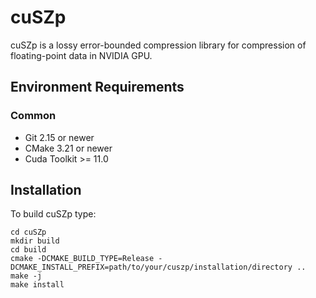 # cuSZp
cuSZp is a lossy error-bounded compression library for compression of floating-point data in NVIDIA GPU.

## Environment Requirements
### Common
- Git 2.15 or newer
- CMake 3.21 or newer
- Cuda Toolkit >= 11.0

## Installation
To build cuSZp type:
```
cd cuSZp
mkdir build
cd build
cmake -DCMAKE_BUILD_TYPE=Release -DCMAKE_INSTALL_PREFIX=path/to/your/cuszp/installation/directory ..
make -j
make install
```
